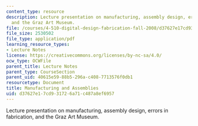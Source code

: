 ```yaml
---
content_type: resource
description: Lecture presentation on manufacturing, assembly design, errors in fabrication,
  and the Graz Art Museum.
file: /courses/4-510-digital-design-fabrication-fall-2008/d37627e17cd931726a71c487a8ef6957_lec4_1.pdf
file_size: 2530502
file_type: application/pdf
learning_resource_types:
- Lecture Notes
license: https://creativecommons.org/licenses/by-nc-sa/4.0/
ocw_type: OCWFile
parent_title: Lecture Notes
parent_type: CourseSection
parent_uid: 40615e59-88b5-296a-c408-7713576f0db1
resourcetype: Document
title: Manufacturing and Assemblies
uid: d37627e1-7cd9-3172-6a71-c487a8ef6957
---
```

Lecture presentation on manufacturing, assembly design, errors in fabrication, and the Graz Art Museum.